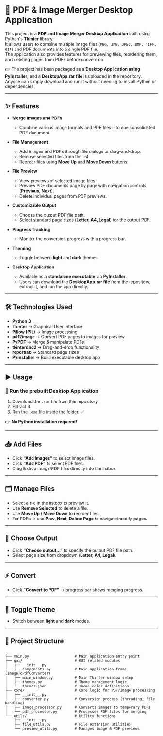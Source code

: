 # 📄 PDF & Image Merger Desktop Application

This project is a **PDF and Image Merger Desktop Application** built using Python's **Tkinter** library.  
It allows users to combine multiple image files (`PNG, JPG, JPEG, BMP, TIFF, GIF`) and PDF documents into a single PDF file.  
The application also provides features for previewing files, reordering them, and deleting pages from PDFs before conversion.  

👉 The project has been packaged as a **Desktop Application using PyInstaller**, and a **DesktopApp.rar file** is uploaded in the repository.  
Anyone can simply download and run it without needing to install Python or dependencies.   

---

## ✨ Features

- **Merge Images and PDFs**  
  - Combine various image formats and PDF files into one consolidated PDF document.

- **File Management**  
  - Add images and PDFs through file dialogs or drag-and-drop.  
  - Remove selected files from the list.  
  - Reorder files using **Move Up** and **Move Down** buttons.  

- **File Preview**  
  - View previews of selected image files.  
  - Preview PDF documents page by page with navigation controls (**Previous, Next**).  
  - Delete individual pages from PDF previews.  

- **Customizable Output**  
  - Choose the output PDF file path.  
  - Select standard page sizes (**Letter, A4, Legal**) for the output PDF.  

- **Progress Tracking**  
  - Monitor the conversion progress with a progress bar.  

- **Theming**  
  - Toggle between **light** and **dark** themes.  

- **Desktop Application**  
  - Available as a **standalone executable** via **PyInstaller**.  
  - Users can download the **DesktopApp.rar file** from the repository, extract it, and run the app directly.  

---

## 🛠️ Technologies Used

- **Python 3**  
- **Tkinter** → Graphical User Interface  
- **Pillow (PIL)** → Image processing  
- **pdf2image** → Convert PDF pages to images for preview  
- **PyPDF** → Merge & manipulate PDFs  
- **tkinterdnd2** → Drag-and-drop functionality  
- **reportlab** → Standard page sizes  
- **PyInstaller** → Build executable desktop app  

---

## ▶️ Usage

### 🔹 Run the prebuilt Desktop Application
1. Download the `.rar` file from this repository.  
2. Extract it.  
3. Run the `.exe` file inside the folder. ✅  

👉 **No Python installation required!**

---

## 📥 Add Files
- Click **"Add Images"** to select image files.  
- Click **"Add PDF"** to select PDF files.  
- Drag & drop image/PDF files directly into the listbox.  

---

## 🗂️ Manage Files
- Select a file in the listbox to preview it.  
- Use **Remove Selected** to delete a file.  
- Use **Move Up / Move Down** to reorder files.  
- For PDFs → use **Prev, Next, Delete Page** to navigate/modify pages.  

---

## 📑 Choose Output
- Click **"Choose output..."** to specify the output PDF file path.  
- Select page size from dropdown (**Letter, A4, Legal**).  

---

## ⚡ Convert
- Click **"Convert to PDF"** → progress bar shows merging progress.  

---

## 🎨 Toggle Theme
- Switch between **light** and **dark** modes.  

---

## 📂 Project Structure
```
.
├── main.py                     # Main application entry point
├── gui/                        # GUI related modules
│   ├── __init__.py
│   ├── components.py           # Main application frame (ImageToPdfConverter)
│   ├── main_window.py          # Main Tkinter window setup
│   ├── themes.py               # Theme management logic
│   └── themes.json             # Theme color definitions
├── core/                       # Core logic for PDF/Image processing
│   ├── __init__.py
│   ├── converter.py            # Conversion process (threading, file handling)
│   ├── image_processor.py      # Converts images to temporary PDFs
│   └── pdf_processor.py        # Processes PDF files for merging
└── utils/                      # Utility functions
    ├── __init__.py
    ├── file_utils.py           # File extension utilities
    └── preview_utils.py        # Manages image & PDF previews
```

